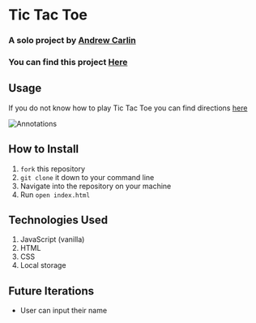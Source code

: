 # Tic Tac Toe

### A solo project by [Andrew Carlin](https://github.com/AndieDrew)
### You can find this project [Here](https://andiedrew.github.io/TicTacToe/)

## Usage

If you do not know how to play Tic Tac Toe you can find directions [here](https://en.wikipedia.org/wiki/Tic-tac-toe)


![Annotations](https://media.giphy.com/media/Bb86WBCaaCD0BFj1lW/giphy.gif)

## How to Install
1. `fork` this repository
2. `git clone` it down to your command line
3. Navigate into the repository on your machine
4. Run `open index.html`

## Technologies Used
1. JavaScript (vanilla)
2. HTML
3. CSS
4. Local storage

## Future Iterations
- User can input their name




